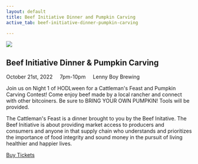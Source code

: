 ```yaml
---
layout: default
title: Beef Initiative Dinner and Pumpkin Carving
active_tab: beef-initiative-dinner-pumpkin-carving

---
```


<div class="highlight-section4"></div>

<article class="center">
	<div class="color-image"><img src="/assets/img/pic2.jpg" /></div>
	<h2>Beef Initiative Dinner & Pumpkin Carving</h2>
	<div class="white-divider-mid"></div>
	<div class="details"><div>
		October 21st, 2022 &nbsp;&nbsp;&nbsp; 7pm-10pm &nbsp;&nbsp;&nbsp; <span>Lenny Boy Brewing</span>
	</div></div>
	<p>Join us on Night 1 of HODLween for a Cattleman's Feast and Pumpkin Carving Contest! Come enjoy beef made by a local rancher and connect with other bitcoiners. Be sure to BRING YOUR OWN PUMPKIN! Tools will be provided.</p>
	<p>The Cattleman's Feast is a dinner brought to you by the Beef Initative. The Beef Initiative is about providing market access to producers and consumers and anyone in that supply chain who understands and prioritizes the importance of food integrity and sound money in the pursuit of living healthier and happier lives.</p>
	<a href="/tickets" class="orange-pill-btn">Buy Tickets</a>
</article>